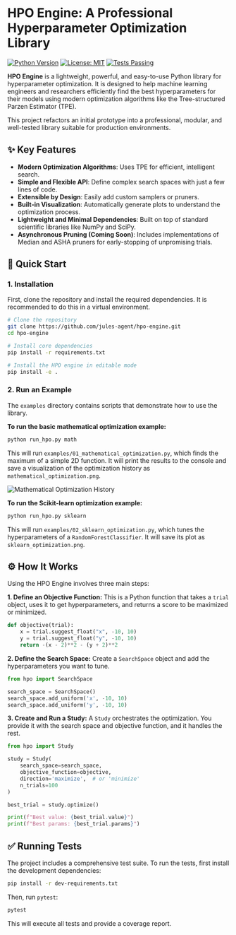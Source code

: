 # HPO Engine: A Professional Hyperparameter Optimization Library

[![Python Version](https://img.shields.io/badge/python-3.8%2B-blue.svg)](https://www.python.org/downloads/)
[![License: MIT](https://img.shields.io/badge/License-MIT-yellow.svg)](https://opensource.org/licenses/MIT)
[![Tests Passing](https://img.shields.io/badge/tests-25%20passed-brightgreen.svg)](https://github.com/jules-agent/hpo-engine/actions)

**HPO Engine** is a lightweight, powerful, and easy-to-use Python library for hyperparameter optimization. It is designed to help machine learning engineers and researchers efficiently find the best hyperparameters for their models using modern optimization algorithms like the Tree-structured Parzen Estimator (TPE).

This project refactors an initial prototype into a professional, modular, and well-tested library suitable for production environments.

## ✨ Key Features

- **Modern Optimization Algorithms**: Uses TPE for efficient, intelligent search.
- **Simple and Flexible API**: Define complex search spaces with just a few lines of code.
- **Extensible by Design**: Easily add custom samplers or pruners.
- **Built-in Visualization**: Automatically generate plots to understand the optimization process.
- **Lightweight and Minimal Dependencies**: Built on top of standard scientific libraries like NumPy and SciPy.
- **Asynchronous Pruning (Coming Soon)**: Includes implementations of Median and ASHA pruners for early-stopping of unpromising trials.

## 🚀 Quick Start

### 1. Installation

First, clone the repository and install the required dependencies. It is recommended to do this in a virtual environment.

```bash
# Clone the repository
git clone https://github.com/jules-agent/hpo-engine.git
cd hpo-engine

# Install core dependencies
pip install -r requirements.txt

# Install the HPO engine in editable mode
pip install -e .
```

### 2. Run an Example

The `examples` directory contains scripts that demonstrate how to use the library.

**To run the basic mathematical optimization example:**

```bash
python run_hpo.py math
```

This will run `examples/01_mathematical_optimization.py`, which finds the maximum of a simple 2D function. It will print the results to the console and save a visualization of the optimization history as `mathematical_optimization.png`.

![Mathematical Optimization History](https://raw.githubusercontent.com/jules-agent/hpo-engine/main/mathematical_optimization.png)

**To run the Scikit-learn optimization example:**

```bash
python run_hpo.py sklearn
```

This will run `examples/02_sklearn_optimization.py`, which tunes the hyperparameters of a `RandomForestClassifier`. It will save its plot as `sklearn_optimization.png`.

## ⚙️ How It Works

Using the HPO Engine involves three main steps:

**1. Define an Objective Function:**
This is a Python function that takes a `trial` object, uses it to get hyperparameters, and returns a score to be maximized or minimized.

```python
def objective(trial):
    x = trial.suggest_float("x", -10, 10)
    y = trial.suggest_float("y", -10, 10)
    return -(x - 2)**2 - (y + 2)**2
```

**2. Define the Search Space:**
Create a `SearchSpace` object and add the hyperparameters you want to tune.

```python
from hpo import SearchSpace

search_space = SearchSpace()
search_space.add_uniform('x', -10, 10)
search_space.add_uniform('y', -10, 10)
```

**3. Create and Run a Study:**
A `Study` orchestrates the optimization. You provide it with the search space and objective function, and it handles the rest.

```python
from hpo import Study

study = Study(
    search_space=search_space,
    objective_function=objective,
    direction='maximize',  # or 'minimize'
    n_trials=100
)

best_trial = study.optimize()

print(f"Best value: {best_trial.value}")
print(f"Best params: {best_trial.params}")
```

## ✅ Running Tests

The project includes a comprehensive test suite. To run the tests, first install the development dependencies:

```bash
pip install -r dev-requirements.txt
```

Then, run `pytest`:

```bash
pytest
```

This will execute all tests and provide a coverage report.